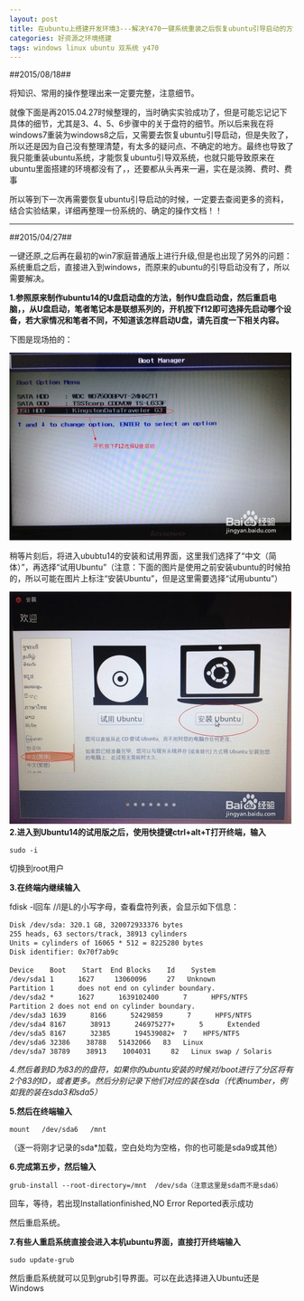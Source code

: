 ```yaml
---
layout: post
title: 在ubuntu上搭建开发环境3---解决Y470一键系统重装之后恢复ubuntu引导启动的方法
categories: 好资源之环境搭建
tags: windows linux ubuntu 双系统 y470
---
```



##2015/08/18##

将知识、常用的操作整理出来一定要完整，注意细节。

就像下面是再2015.04.27时候整理的，当时确实实验成功了，但是可能忘记记下具体的细节，尤其是3、4、5、6步骤中的关于盘符的细节。所以后来我在将windows7重装为windows8之后，又需要去恢复ubuntu引导启动，但是失败了，所以还是因为自己没有整理清楚，有太多的疑问点、不确定的地方。最终也导致了我只能重装ubuntu系统，才能恢复ubuntu引导双系统，也就只能导致原来在ubuntu里面搭建的环境都没有了，，还要都从头再来一遍，实在是淡腾、费时、费事

所以等到下一次再需要恢复ubuntu引导启动的时候，一定要去查阅更多的资料，结合实验结果，详细再整理一份系统的、确定的操作文档！！

---

##2015/04/27##

一键还原,之后再在最初的win7家庭普通版上进行升级,但是也出现了另外的问题：系统重启之后，直接进入到windows，而原来的ubuntu的引导启动没有了，所以需要解决。

**1.参照原来制作ubuntu14的U盘启动盘的方法，制作U盘启动盘，然后重启电脑，，从U盘启动，笔者笔记本是联想系列的，开机按下f12即可选择先启动哪个设备，若大家情况和笔者不同，不知道该怎样启动U盘，请先百度一下相关内容。**

下图是现场拍的：

![image](../image/2015-04-27/03/1.jpg)

稍等片刻后，将进入ububtu14的安装和试用界面，这里我们选择了“中文（简体）”，再选择“试用Ubuntu”（注意：下面的图片是使用之前安装ubuntu的时候拍的，所以可能在图片上标注“安装Ubuntu”，但是这里需要选择“试用ubuntu”）
 
![image](../image/2015-04-27/03/2.jpg)
　
**2.进入到Ubuntu14的试用版之后，使用快捷键ctrl+alt+T打开终端，输入**

    sudo -i

切换到root用户

**3.在终端内继续输入**

fdisk -l回车  //l是L的小写字母，查看盘符列表，会显示如下信息：

    Disk /dev/sda: 320.1 GB, 320072933376 bytes
    255 heads, 63 sectors/track, 38913 cylinders
    Units = cylinders of 16065 * 512 = 8225280 bytes
    Disk identifier: 0x70f7ab9c
    
    Device    Boot    Start  End Blocks    Id    System
    /dev/sda1 1      1627     13060096     27   Unknown
    Partition 1      does not end on cylinder boundary.
    /dev/sda2 *      1627      1639102400      7      HPFS/NTFS
    Partition 2 does not end on cylinder boundary.
    /dev/sda3 1639      8166      52429859      7      HPFS/NTFS
    /dev/sda4 8167      38913      246975277+      5      Extended
    /dev/sda5 8167      32385      194539082+  7    HPFS/NTFS
    /dev/sda6 32386    38788   51432066   83   Linux
    /dev/sda7 38789    38913    1004031     82   Linux swap / Solaris

 
**4.然后着到ID为83的的盘符，如果你的ubuntu安装的时候对/boot进行了分区将有2个83的ID，或者更多。然后分别记录下他们对应的装在sda*（*代表number，例如我的装在sda3和sda5）**

**5.然后在终端输入**

    mount   /dev/sda6   /mnt

（逐一将刚才记录的sda*加载，空白处均为空格，你的也可能是sda9或其他）

**6.完成第五步，然后输入**

    grub-install --root-directory=/mnt  /dev/sda（注意这里是sda而不是sda6）

回车，等待，若出现Installationfinished,NO Error Reported表示成功

然后重启系统。

**7.有些人重启系统直接会进入本机ubuntu界面，直接打开终端输入**

    sudo update-grub

然后重启系统就可以见到grub引导界面。可以在此选择进入Ubuntu还是Windows